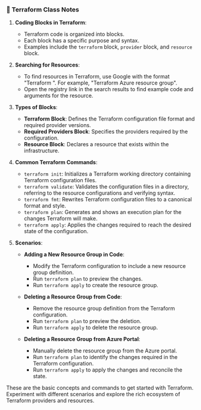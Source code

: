 ### 🚀 Terraform Class Notes

1. **Coding Blocks in Terraform**:
   - Terraform code is organized into blocks.
   - Each block has a specific purpose and syntax.
   - Examples include the `terraform` block, `provider` block, and `resource` block.

2. **Searching for Resources**:
   - To find resources in Terraform, use Google with the format "Terraform <cloud name> <resource name>". For example, "Terraform Azure resource group".
   - Open the registry link in the search results to find example code and arguments for the resource.

3. **Types of Blocks**:
   - **Terraform Block**: Defines the Terraform configuration file format and required provider versions.
   - **Required Providers Block**: Specifies the providers required by the configuration.
   - **Resource Block**: Declares a resource that exists within the infrastructure.

4. **Common Terraform Commands**:
   - `terraform init`: Initializes a Terraform working directory containing Terraform configuration files.
   - `terraform validate`: Validates the configuration files in a directory, referring to the resource configurations and verifying syntax.
   - `terraform fmt`: Rewrites Terraform configuration files to a canonical format and style.
   - `terraform plan`: Generates and shows an execution plan for the changes Terraform will make.
   - `terraform apply`: Applies the changes required to reach the desired state of the configuration.

5. **Scenarios**:
   - **Adding a New Resource Group in Code**:
     - Modify the Terraform configuration to include a new resource group definition.
     - Run `terraform plan` to preview the changes.
     - Run `terraform apply` to create the resource group.

   - **Deleting a Resource Group from Code**:
     - Remove the resource group definition from the Terraform configuration.
     - Run `terraform plan` to preview the deletion.
     - Run `terraform apply` to delete the resource group.

   - **Deleting a Resource Group from Azure Portal**:
     - Manually delete the resource group from the Azure portal.
     - Run `terraform plan` to identify the changes required in the Terraform configuration.
     - Run `terraform apply` to apply the changes and reconcile the state.

These are the basic concepts and commands to get started with Terraform. Experiment with different scenarios and explore the rich ecosystem of Terraform providers and resources.
